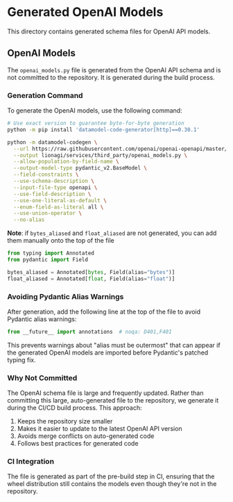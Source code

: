 # Generated OpenAI Models

This directory contains generated schema files for OpenAI API models.

## OpenAI Models

The `openai_models.py` file is generated from the OpenAI API schema and is not
committed to the repository. It is generated during the build process.

### Generation Command

To generate the OpenAI models, use the following command:

```bash
# Use exact version to guarantee byte-for-byte generation
python -m pip install 'datamodel-code-generator[http]==0.30.1'

python -m datamodel-codegen \
  --url https://raw.githubusercontent.com/openai/openai-openapi/master/openapi.yaml \
  --output lionagi/services/third_party/openai_models.py \
  --allow-population-by-field-name \
  --output-model-type pydantic_v2.BaseModel \
  --field-constraints \
  --use-schema-description \
  --input-file-type openapi \
  --use-field-description \
  --use-one-literal-as-default \
  --enum-field-as-literal all \
  --use-union-operator \
  --no-alias
```

**Note**: if `bytes_aliased` and `float_aliased` are not generated, you can add
them manually onto the top of the file

```python
from typing import Annotated
from pydantic import Field

bytes_aliased = Annotated[bytes, Field(alias="bytes")]
float_aliased = Annotated[float, Field(alias="float")]
```

### Avoiding Pydantic Alias Warnings

After generation, add the following line at the top of the file to avoid
Pydantic alias warnings:

```python
from __future__ import annotations  # noqa: D401,F401
```

This prevents warnings about "alias must be outermost" that can appear if the
generated OpenAI models are imported before Pydantic's patched typing fix.

### Why Not Committed

The OpenAI schema file is large and frequently updated. Rather than committing
this large, auto-generated file to the repository, we generate it during the
CI/CD build process. This approach:

1. Keeps the repository size smaller
2. Makes it easier to update to the latest OpenAI API version
3. Avoids merge conflicts on auto-generated code
4. Follows best practices for generated code

### CI Integration

The file is generated as part of the pre-build step in CI, ensuring that the
wheel distribution still contains the models even though they're not in the
repository.
